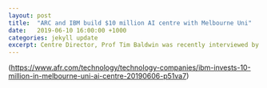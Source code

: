 ```yaml
---
layout: post
title:  "ARC and IBM build $10 million AI centre with Melbourne Uni"
date:   2019-06-10 16:00:00 +1000
categories: jekyll update
excerpt: Centre Director, Prof Tim Baldwin was recently interviewed by the Australian Financial Review.
---
```

(https://www.afr.com/technology/technology-companies/ibm-invests-10-million-in-melbourne-uni-ai-centre-20190606-p51va7)
